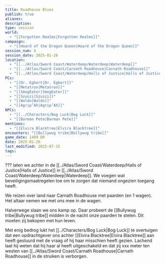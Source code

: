 ```yaml
---
title: Roadhouse Blues
publish: true
aliases: 
description: 
type: session
world:
  - "[[Forgotten Realms|Forgotten Realms]]"
campaign:
  - "[[Hoard of the Dragon Queen|Hoard of the Dragon Queen]]"
session_num: 4
session_date: 2025-01-26
location:
  - "[[../Atlas/Sword Coast/Waterdeep/Waterdeep|Waterdeep]]"
  - "[[../Atlas/Sword Coast/Carnath Roadhouse|Carnath Roadhouse]]"
  - "[[../Atlas/Sword Coast/Waterdeep/Halls of Justice|Halls of Justice]]"
PCs:
  - "[[Dr. Egbert|Dr. Egbert]]"
  - "[[Metatron|Metatron]]"
  - "[[SmogEater|SmogEater]]"
  - "[[Szuszi|Szuszi]]"
  - "[[Waldo|Waldo]]"
  - "[[Agrip’Ah|Agrip’Ah]]"
NPCs:
  - "[[../Characters/Bog Luck|Bog Luck]]"
  - "[[Barman Pete|Barman Pete]]"
mentions:
  - "[[Elvira Blacktree|Elvira Blacktree]]"
encounters: "[[Bullywug tribe|Bullywug tribe]]"
game_date: 1489 DR
date: 2025-01-26
last_modified: 2025-07-15
tags: 
---
```


??? laten we achter in de [[../Atlas/Sword Coast/Waterdeep/Halls of Justice|Halls of Justice]] in [[../Atlas/Sword Coast/Waterdeep/Waterdeep|Waterdeep]]. We voegen wat beveiligingsmaatregelen toe om te zorgen dat niemand ongezien toegang heeft.

We reizen over land naar Carnath Roadhouse met paarden (en 1 wagen). Het altaar nemen we met ons mee in de wagen. 

Halverwege slaan we ons kamp op. Daar probeert de [[Bullywug tribe|Bullywug tribe]] midden in de nacht onze paarden te stelen. Dit moeten zij bekopen met hun leven.

Met enig bedrog lukt het [[../Characters/Bog Luck|Bog Luck]] te overtuigen dat een opdrachtgever ons achter [[Elvira Blacktree|Elvira Blacktree]] aan heeft gestuurd met de vraag of hij haar misschien heeft gezien. Lachend laat hij weten dat hij haar al heeft uitgeschakeld en dat zij xxx meter ten westen van [[../Atlas/Sword Coast/Carnath Roadhouse|Carnath Roadhouse]] in de struiken is verborgen. 